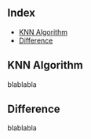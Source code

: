 ## Index
- [KNN Algorithm](#KNN-Algorithm)
- [Difference](#Difference)

## KNN Algorithm
blablabla

## Difference
blablabla
<!--stackedit_data:
eyJoaXN0b3J5IjpbLTE0NjkwNTczNzhdfQ==
-->